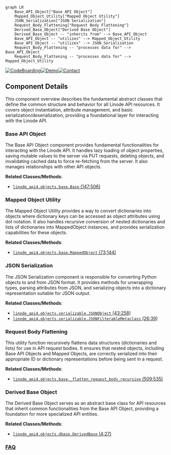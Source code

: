 ```mermaid
graph LR
    Base_API_Object["Base API Object"]
    Mapped_Object_Utility["Mapped Object Utility"]
    JSON_Serialization["JSON Serialization"]
    Request_Body_Flattening["Request Body Flattening"]
    Derived_Base_Object["Derived Base Object"]
    Derived_Base_Object -- "inherits from" --> Base_API_Object
    Base_API_Object -- "utilizes" --> Mapped_Object_Utility
    Base_API_Object -- "utilizes" --> JSON_Serialization
    Request_Body_Flattening -- "processes data for" --> Base_API_Object
    Request_Body_Flattening -- "processes data for" --> Mapped_Object_Utility
```
[![CodeBoarding](https://img.shields.io/badge/Generated%20by-CodeBoarding-9cf?style=flat-square)](https://github.com/CodeBoarding/GeneratedOnBoardings)[![Demo](https://img.shields.io/badge/Try%20our-Demo-blue?style=flat-square)](https://www.codeboarding.org/demo)[![Contact](https://img.shields.io/badge/Contact%20us%20-%20contact@codeboarding.org-lightgrey?style=flat-square)](mailto:contact@codeboarding.org)

## Component Details

This component overview describes the fundamental abstract classes that define the common structure and behavior for all Linode API resources. It covers object instantiation, attribute management, and basic serialization/deserialization, providing a foundational layer for interacting with the Linode API.

### Base API Object
The Base API Object component provides fundamental functionalities for interacting with the Linode API. It handles lazy loading of object properties, saving mutable values to the server via PUT requests, deleting objects, and invalidating cached data to force re-fetching from the server. It also manages relationships with other API objects.


**Related Classes/Methods**:

- <a href="https://github.com/linode/python-linode-api/blob/master/linode_api4/objects/base.py#L147-L506" target="_blank" rel="noopener noreferrer">`linode_api4.objects.base.Base` (147:506)</a>


### Mapped Object Utility
The Mapped Object Utility provides a way to convert dictionaries into objects where dictionary keys can be accessed as object attributes using dot notation. It also handles recursive conversion of nested dictionaries and lists of dictionaries into MappedObject instances, and provides serialization capabilities for these objects.


**Related Classes/Methods**:

- <a href="https://github.com/linode/python-linode-api/blob/master/linode_api4/objects/base.py#L73-L144" target="_blank" rel="noopener noreferrer">`linode_api4.objects.base.MappedObject` (73:144)</a>


### JSON Serialization
The JSON Serialization component is responsible for converting Python objects to and from JSON format. It provides methods for unwrapping types, parsing attributes from JSON, and serializing objects into a dictionary representation suitable for JSON output.


**Related Classes/Methods**:

- <a href="https://github.com/linode/python-linode-api/blob/master/linode_api4/objects/serializable.py#L43-L258" target="_blank" rel="noopener noreferrer">`linode_api4.objects.serializable.JSONObject` (43:258)</a>
- <a href="https://github.com/linode/python-linode-api/blob/master/linode_api4/objects/serializable.py#L26-L39" target="_blank" rel="noopener noreferrer">`linode_api4.objects.serializable.JSONFilterableMetaclass` (26:39)</a>


### Request Body Flattening
This utility function recursively flattens data structures (dictionaries and lists) for use in API request bodies. It ensures that nested objects, including Base API Objects and Mapped Objects, are correctly serialized into their appropriate ID or dictionary representations before being sent in a request.


**Related Classes/Methods**:

- <a href="https://github.com/linode/python-linode-api/blob/master/linode_api4/objects/base.py#L509-L535" target="_blank" rel="noopener noreferrer">`linode_api4.objects.base._flatten_request_body_recursive` (509:535)</a>


### Derived Base Object
The Derived Base Object serves as an abstract base class for API resources that inherit common functionalities from the Base API Object, providing a foundation for more specialized API entities.


**Related Classes/Methods**:

- <a href="https://github.com/linode/python-linode-api/blob/master/linode_api4/objects/dbase.py#L4-L27" target="_blank" rel="noopener noreferrer">`linode_api4.objects.dbase.DerivedBase` (4:27)</a>




### [FAQ](https://github.com/CodeBoarding/GeneratedOnBoardings/tree/main?tab=readme-ov-file#faq)